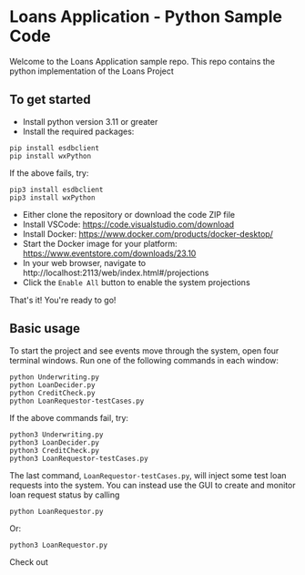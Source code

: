 # Loans Application - Python Sample Code

Welcome to the Loans Application sample repo. This repo contains the python implementation of the Loans Project

## To get started

* Install python version 3.11 or greater
* Install the required packages:

```
pip install esdbclient
pip install wxPython
```

If the above fails, try:

```
pip3 install esdbclient
pip3 install wxPython
```

* Either clone the repository or download the code ZIP file
* Install VSCode: https://code.visualstudio.com/download
* Install Docker: https://www.docker.com/products/docker-desktop/
* Start the Docker image for your platform: https://www.eventstore.com/downloads/23.10
* In your web browser, navigate to http://localhost:2113/web/index.html#/projections
* Click the `Enable All` button to enable the system projections

That's it! You're ready to go!

## Basic usage

To start the project and see events move through the system, open four terminal windows. Run one of the following commands in each window:

```
python Underwriting.py
python LoanDecider.py
python CreditCheck.py
python LoanRequestor-testCases.py
```

If the above commands fail, try:

```
python3 Underwriting.py
python3 LoanDecider.py
python3 CreditCheck.py
python3 LoanRequestor-testCases.py
```

The last command, `LoanRequestor-testCases.py`, will inject some test loan requests into the system. You can instead use the GUI to create and monitor loan request status by calling

```
python LoanRequestor.py
```

Or:

```
python3 LoanRequestor.py
```

Check out 